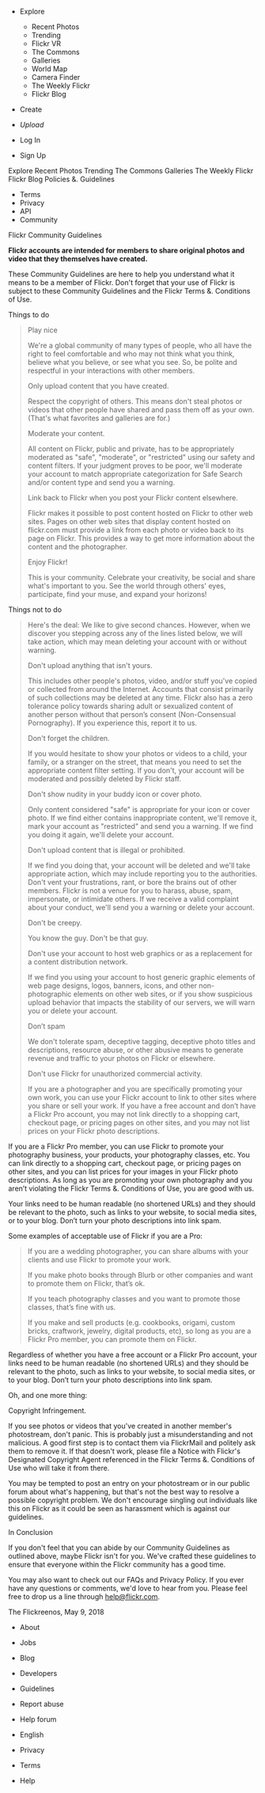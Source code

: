*   Explore
    *   Recent Photos
    *   Trending
    *   Flickr VR
    *   The Commons
    *   Galleries
    *   World Map
    *   Camera Finder
    *   The Weekly Flickr
    *   Flickr Blog
*   Create

*   _Upload_
*   Log In
*   Sign Up

Explore Recent Photos Trending The Commons Galleries The Weekly Flickr Flickr Blog Policies &. Guidelines

*   Terms
*   Privacy
*   API
*   Community

Flickr Community Guidelines  
  
**Flickr accounts are intended for members to share original photos and video that they themselves have created.**  
  
These Community Guidelines are here to help you understand what it means to be a member of Flickr. Don't forget that your use of Flickr is subject to these Community Guidelines and the Flickr Terms &. Conditions of Use.  
  
Things to do  

> Play nice  
>   
> We're a global community of many types of people, who all have the right to feel comfortable and who may not think what you think, believe what you believe, or see what you see. So, be polite and respectful in your interactions with other members.  
>   
> Only upload content that you have created.  
>   
> Respect the copyright of others. This means don't steal photos or videos that other people have shared and pass them off as your own. (That's what favorites and galleries are for.)  
>   
> Moderate your content.  
>   
> All content on Flickr, public and private, has to be appropriately moderated as "safe", "moderate", or "restricted" using our safety and content filters. If your judgment proves to be poor, we'll moderate your account to match appropriate categorization for Safe Search and/or content type and send you a warning.  
>   
> Link back to Flickr when you post your Flickr content elsewhere.  
>   
> Flickr makes it possible to post content hosted on Flickr to other web sites. Pages on other web sites that display content hosted on flickr.com must provide a link from each photo or video back to its page on Flickr. This provides a way to get more information about the content and the photographer.  
>   
> Enjoy Flickr!  
>   
> This is your community. Celebrate your creativity, be social and share what's important to you. See the world through others' eyes, participate, find your muse, and expand your horizons!

  
Things not to do

> Here's the deal: We like to give second chances. However, when we discover you stepping across any of the lines listed below, we will take action, which may mean deleting your account with or without warning.  
>   
>   
> Don't upload anything that isn't yours.  
>   
> This includes other people's photos, video, and/or stuff you've copied or collected from around the Internet. Accounts that consist primarily of such collections may be deleted at any time. Flickr also has a zero tolerance policy towards sharing adult or sexualized content of another person without that person’s consent (Non-Consensual Pornography). If you experience this, report it to us.  
>   
> Don't forget the children.  
>   
> If you would hesitate to show your photos or videos to a child, your family, or a stranger on the street, that means you need to set the appropriate content filter setting. If you don't, your account will be moderated and possibly deleted by Flickr staff.  
>   
> Don't show nudity in your buddy icon or cover photo.  
>   
> Only content considered "safe" is appropriate for your icon or cover photo. If we find either contains inappropriate content, we'll remove it, mark your account as "restricted" and send you a warning. If we find you doing it again, we'll delete your account.  
>   
> Don't upload content that is illegal or prohibited.  
>   
> If we find you doing that, your account will be deleted and we'll take appropriate action, which may include reporting you to the authorities. Don't vent your frustrations, rant, or bore the brains out of other members. Flickr is not a venue for you to harass, abuse, spam, impersonate, or intimidate others. If we receive a valid complaint about your conduct, we'll send you a warning or delete your account.  
>   
> Don't be creepy.  
>   
> You know the guy. Don't be that guy.  
>   
> Don't use your account to host web graphics or as a replacement for a content distribution network.  
>   
> If we find you using your account to host generic graphic elements of web page designs, logos, banners, icons, and other non-photographic elements on other web sites, or if you show suspicious upload behavior that impacts the stability of our servers, we will warn you or delete your account.  
>   
> Don’t spam  
>   
> We don't tolerate spam, deceptive tagging, deceptive photo titles and descriptions, resource abuse, or other abusive means to generate revenue and traffic to your photos on Flickr or elsewhere.  
>   
> Don't use Flickr for unauthorized commercial activity.  
>   
> If you are a photographer and you are specifically promoting your own work, you can use your Flickr account to link to other sites where you share or sell your work. If you have a free account and don’t have a Flickr Pro account, you may not link directly to a shopping cart, checkout page, or pricing pages on other sites, and you may not list prices on your Flickr photo descriptions.

  
  
If you are a Flickr Pro member, you can use Flickr to promote your photography business, your products, your photography classes, etc. You can link directly to a shopping cart, checkout page, or pricing pages on other sites, and you can list prices for your images in your Flickr photo descriptions. As long as you are promoting your own photography and you aren’t violating the Flickr Terms &. Conditions of Use, you are good with us.  
  
Your links need to be human readable (no shortened URLs) and they should be relevant to the photo, such as links to your website, to social media sites, or to your blog. Don’t turn your photo descriptions into link spam.  
  
Some examples of acceptable use of Flickr if you are a Pro:

> If you are a wedding photographer, you can share albums with your clients and use Flickr to promote your work.  
>   
> If you make photo books through Blurb or other companies and want to promote them on Flickr, that’s ok.  
>   
> If you teach photography classes and you want to promote those classes, that’s fine with us.  
>   
> If you make and sell products (e.g. cookbooks, origami, custom bricks, craftwork, jewelry, digital products, etc), so long as you are a Flickr Pro member, you can promote them on Flickr.

Regardless of whether you have a free account or a Flickr Pro account, your links need to be human readable (no shortened URLs) and they should be relevant to the photo, such as links to your website, to social media sites, or to your blog. Don’t turn your photo descriptions into link spam.  
  
Oh, and one more thing:  
  
Copyright Infringement.  
  
If you see photos or videos that you've created in another member's photostream, don't panic. This is probably just a misunderstanding and not malicious. A good first step is to contact them via FlickrMail and politely ask them to remove it. If that doesn't work, please file a Notice with Flickr's Designated Copyright Agent referenced in the Flickr Terms &. Conditions of Use who will take it from there.  
  
You may be tempted to post an entry on your photostream or in our public forum about what's happening, but that's not the best way to resolve a possible copyright problem. We don't encourage singling out individuals like this on Flickr as it could be seen as harassment which is against our guidelines.  
  
In Conclusion  
  
If you don't feel that you can abide by our Community Guidelines as outlined above, maybe Flickr isn't for you. We've crafted these guidelines to ensure that everyone within the Flickr community has a good time.  
  
You may also want to check out our FAQs and Privacy Policy. If you ever have any questions or comments, we'd love to hear from you. Please feel free to drop us a line through help@flickr.com.  
  
The Flickreenos, May 9, 2018

*   About
*   Jobs
*   Blog
*   Developers
*   Guidelines
*   Report abuse
*   Help forum
*   English

*   Privacy
*   Terms
*   Help